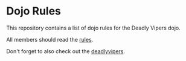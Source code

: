 Dojo Rules
==========

This repository contains a list of dojo rules for the Deadly Vipers dojo.

All members should read the [rules](dojo_rules).

Don't forget to also check out the [deadlyvipers](https://github.com/deadlyvipers).
